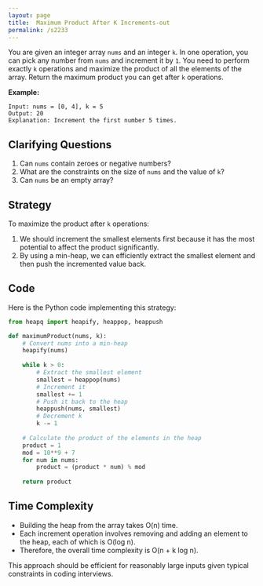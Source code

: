 ```yaml
---
layout: page
title:  Maximum Product After K Increments-out
permalink: /s2233
---
```

You are given an integer array `nums` and an integer `k`. In one operation, you can pick any number from `nums` and increment it by `1`. You need to perform exactly `k` operations and maximize the product of all the elements of the array. Return the maximum product you can get after `k` operations.

**Example:**
```
Input: nums = [0, 4], k = 5
Output: 20
Explanation: Increment the first number 5 times.
``` 

## Clarifying Questions
1. Can `nums` contain zeroes or negative numbers?
2. What are the constraints on the size of `nums` and the value of `k`?
3. Can `nums` be an empty array?

## Strategy
To maximize the product after `k` operations:
1. We should increment the smallest elements first because it has the most potential to affect the product significantly.
2. By using a min-heap, we can efficiently extract the smallest element and then push the incremented value back.

## Code
Here is the Python code implementing this strategy:

```python
from heapq import heapify, heappop, heappush

def maximumProduct(nums, k):
    # Convert nums into a min-heap
    heapify(nums)
    
    while k > 0:
        # Extract the smallest element
        smallest = heappop(nums)
        # Increment it
        smallest += 1
        # Push it back to the heap
        heappush(nums, smallest)
        # Decrement k
        k -= 1
    
    # Calculate the product of the elements in the heap
    product = 1
    mod = 10**9 + 7
    for num in nums:
        product = (product * num) % mod
    
    return product
```

## Time Complexity
- Building the heap from the array takes O(n) time.
- Each increment operation involves removing and adding an element to the heap, each of which is O(log n).
- Therefore, the overall time complexity is O(n + k log n). 

This approach should be efficient for reasonably large inputs given typical constraints in coding interviews.